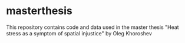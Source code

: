 # masterthesis
This repository contains code and data used in the master thesis "Heat stress as a symptom of spatial injustice" by Oleg Khoroshev
